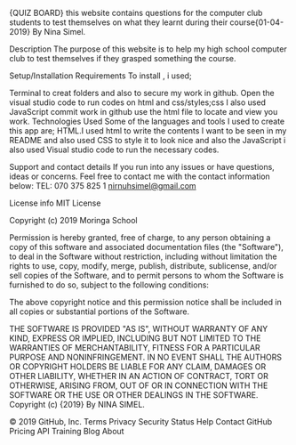 
  
{QUIZ BOARD}
 this website contains questions for the computer club students to test themselves on what they learnt during their course{01-04-2019} By Nina Simel.

Description
The purpose of this website is to help my high school computer club to test themselves if they grasped something the course.

Setup/Installation Requirements
To install , i used;

Terminal to creat folders and also to secure my work in github.
Open the visual studio code to run codes on html and css/styles;css I also used JavaScript
commit work in github
use the html file to locate and view you work.
Technologies Used
Some of the languages and tools I used to create this app are; HTML.I used html to write the contents I want to be seen in my README and also used CSS to style it to look nice and also the JavaScript i also used Visual studio code to run the necessary codes.

Support and contact details
If you run into any issues or have questions, ideas or concerns. Feel free to contact me with the contact information below: TEL: 070 375 825 1 nirnuhsimel@gmail.com

License info
MIT License

Copyright (c) 2019 Moringa School

Permission is hereby granted, free of charge, to any person obtaining a copy of this software and associated documentation files (the "Software"), to deal in the Software without restriction, including without limitation the rights to use, copy, modify, merge, publish, distribute, sublicense, and/or sell copies of the Software, and to permit persons to whom the Software is furnished to do so, subject to the following conditions:

The above copyright notice and this permission notice shall be included in all copies or substantial portions of the Software.

THE SOFTWARE IS PROVIDED "AS IS", WITHOUT WARRANTY OF ANY KIND, EXPRESS OR IMPLIED, INCLUDING BUT NOT LIMITED TO THE WARRANTIES OF MERCHANTABILITY, FITNESS FOR A PARTICULAR PURPOSE AND NONINFRINGEMENT. IN NO EVENT SHALL THE AUTHORS OR COPYRIGHT HOLDERS BE LIABLE FOR ANY CLAIM, DAMAGES OR OTHER LIABILITY, WHETHER IN AN ACTION OF CONTRACT, TORT OR OTHERWISE, ARISING FROM, OUT OF OR IN CONNECTION WITH THE SOFTWARE OR THE USE OR OTHER DEALINGS IN THE SOFTWARE. Copyright (c) {2019} By NINA SIMEL.

© 2019 GitHub, Inc.
Terms
Privacy
Security
Status
Help
Contact GitHub
Pricing
API
Training
Blog
About
